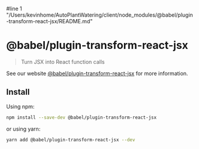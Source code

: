 #line 1 "/Users/kevinhome/AutoPlantWatering/client/node_modules/@babel/plugin-transform-react-jsx/README.md"
# @babel/plugin-transform-react-jsx

> Turn JSX into React function calls

See our website [@babel/plugin-transform-react-jsx](https://babeljs.io/docs/babel-plugin-transform-react-jsx) for more information.

## Install

Using npm:

```sh
npm install --save-dev @babel/plugin-transform-react-jsx
```

or using yarn:

```sh
yarn add @babel/plugin-transform-react-jsx --dev
```
